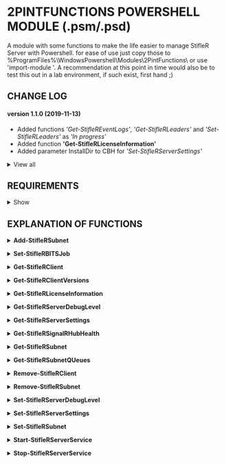 # 2PINTFUNCTIONS POWERSHELL MODULE (.psm/.psd)

A module with some functions to make the life easier to manage StifleR Server with Powershell.
for ease of use just copy those to %ProgramFiles%\WindowsPowershell\Modules\2PintFunctions\ or use 'import-module <PATH>'.
A recommendation at this point in time would also be to test this out in a lab environment, if such exist, first hand ;)

## CHANGE LOG

#### version 1.1.0 (2019-11-13)
- Added functions *'Get-StifleREventLogs'*, *'Get-StifleRLeaders'* and *'Set-StifleRLeaders'* as *'In progress'*
- Added function **'Get-StifleRLicenseInformation'**
- Added parameter InstallDir to CBH for *'Set-StifleRServerSettings'*

<details><summary>View all</summary>
    
#### version 1.0.9 (2019-11-12)
- All functions that sets data in some way have *'Write-Debug'* and *'Write-Verbose'* messages now

#### version 1.0.8 (2019-11-12)
- Started to add *'Write-Debug'* and *'Write-Verbose'* where applicable, to be continued...
- Corrected the mistake *'if ( $NewSubnetSuccess = $true )'* to *'if ( $NewSubnetSuccess -eq $true ) {'* in *'Add-StifleRSubnet'*

#### version 1.0.7 (2019-11-11)
- Added *'-NoNewline'* to *'out-file'* while changing config in *'Set-StifleRServerSettings'* to prevent empty rows created in end of configfile
- Added *'-NoNewline'* to *'out-file'* while changing config in *'Set-StifleRServerDebugLevel'* to prevent empty rows created in end of configfile
- Removed *'<'* and *'/>'* from *'$Content.Replace'* in *'Set-StifleRServerSettings'*
- Removed *'<'* and *'/>'* from *'$Content.Replace'* in *'Set-StifleRServerDebugLevel'*

#### version 1.0.6 (2019-11-11)
- Changed *'Remove-Client'* to *'Draft'* status
- Added CBH to *'Get-SignalRHubHealth'*
- Removed *'.LINK'* from all CBHs
- Changed *'.FUNCITONALITY'* to *'StifleR'* in all CBHs
- Removed status *'Draft'* from *'Set-StilfeRBITSJob'* *( = working as expected at the moment and done! )*
- Added *'[cmdletbinding()]'* to all params (to add messages for *'Write-Verbose'* and *'Write-Debug'* later on)

#### version 1.0.5 (2019-11-10)
- Added *'#Requires -Version 5.1'* to *'2PintFunctions.psm'*
- Added output types on success/failure
- Removed obsolete commented code
- Added CBH to *'Get-StifleRClientVersions'*
- Added CBH to *'Get-StifleRSubnetQueues'*
- Changed *'Select'*, *'Where'* and *'Sort'* to *'Select-Object'*, *'Where-Object'* and *'Sort-Object'*
- Fixed *'$DOType'* bug in *'Add-StiflerSubnet'* by adding the value *'Not set'* as default value
- Added *'out-null'* to Invoke-WMIMethod in *'Set-StifleRBITSJob'* to hide WMI-output
- Renamed *'Set-StifleRSubnetProperty'* to *'Set-StifleRSubnet'* to match Get-function
- Re-added *'$SubnetQuery'* with value to *'Set-StifleRSubnet'*, gone for some unknown reason and broke the function...
- Added *'Remove-Client'* with *'In progress'* status

#### version -le 1.0.4 (< 2019-11-10)
- Build phase undocumented
</details>

## REQUIREMENTS

<details><summary>Show</summary><br>

For everything to work as expected the following requirements should be met:

- Powershell version 5.1
- Remote WMI from source to the server running '*StifleR Server'*
- *'Test-ServerConnection'* (only available inside the module) uses *'ICMPv4 Echo request'* (also called *'ping'*) as one parameter to check availability of the provided parameter *'Server'*
- For *'Get-/Set-StifleRServerSettings'* and *'Get-/Set-StifleRServerDebugLevel'* *'C$'* (default, or the parameter INSTALLDIR) must be reachable by SMB from source and permissions to read/write in the specified location
- 'Get-StifleRLicenseInformation' requires permission to read License.nfo in InstallDir by fileshare
- Correct access in StifleR is of course a requirement as well with rights to read or edit depending on what your needs are
- *'Start-/Stop-StilfeRServerService'* requires Administrator rights (if not explicitly provided for the service *StifleRServer'* otherwise)
</details>

## EXPLANATION OF FUNCTIONS

**<details><summary>Add-StifleRSubnet</summary>**
    
```*Add-StiflerSubnet [-Server <String>] [-SubnetID] <String> [-GatewayMAC <String>] [-LocationName <String>] [-TargetBandwidth <UInt32>] [-Description <String>] [-ParentLocationID <String>] [-LEDBATTargetBandwidth <Int32>] [-VPN <Boolean>] [-WellConnected <Boolean>] [-DOType <String>] [-SetDOGroupID] [<CommonParameters>]*```

**Example 1:** Creates a new subnet with the SubnetID of 172.10.10.0 and classes it as a VPN subnet

    *Add-StiflerSubnet -Server 'server01' -SubnetID 172.10.10.0 -VPN $true**
</details>

**<details><summary>Set-StifleRBITSJob</summary>**

```*Set-StiflerBITSJob [[-Target] <String>] [-TargetLevel] <String> [-Action] <String> [[-Server] <String>] [<CommonParameters>]*```

**Example 1:** Cancels all current transfers on the subnet 192.168.20.2

    *Set-StiflerBITSJob -Server 'server01' -TargetLevel Subnet -Action Cancel -Target 192.168.20.2*

**Example 2:** Suspends all current transfers on the client Client01

    *Set-StiflerBITSJob -Server 'server01' -TargetLevel Client -Action Suspend -Target Client01*

**Example 3:** Resumes all the transfers known to StifleR as suspended earlier on all subnets

    *Set-StiflerBITSJob -Server 'server01' -TargetLevel All -Action Resume*
</details>

**<details><summary>Get-StifleRClient</summary>**

*Get-StiflerClient -Client <String[]> [-Server <String>] [-Property <Array>] [-ExactMatch] [<CommonParameters>]*
*Get-StiflerClient [-Server <String>] [-SubnetID <String>] [-Property <Array>] [-ExactMatch] [<CommonParameters>]*

Pull information about the client Client01 from server01

    Get-StiflerClient -Client Client01 -Server 'server01'

Pull clients with pipeline where ComputerName like 'Clien' from server01

    'Clien' | Get-StiflerClient -Server 'server01'

Pull client with pipeline where ComputerName equals 'Client01' from server01

    'Client01' | Get-StiflerClient -Server 'server01' -ExactMatch
</details>

**<details><summary>Get-StifleRClientVersions</summary>**

*Get-StiflerClientVersions [[-Server] <String>] [<CommonParameters>]*

Get a list of versions and the number of clients for each one

    Get-StifleRClientVersions -Server 'server01'
</details>

**<details><summary>Get-StifleRLicenseInformation</summary>**

*Get-StiflerLicenseInformation [[-Server] <String>] [[-InstallDir] <String>] [<CommonParameters>]*

Get information about your licensing from server01

    Get-StifleRLicenseInformation -Server 'server01'
</details>

**<details><summary>Get-StifleRServerDebugLevel</summary>**

*Get-StiflerServerDebugLevel [[-Server] <String>] [[-InstallDir] <String>] [<CommonParameters>]*

Get the current debug level on server01

    Get-StifleRServerDebugLevel -Server 'server01'

Get the current debug level on server01 where the installations directory for StifleR Server is
'D$\Program Files\2Pint Software\StifleR' instead of the default directory

    Get-StifleRServerDebugLevel -Server 'server01' -InstallDir
    'D$\Program Files\2Pint Software\StifleR'
</details>

**<details><summary>Get-StifleRServerSettings</summary>**

Get the settings from server01

    Get-StifleRServerSettings -Server 'server01'

Get the settings from server01 with keynames sorted in alphabetical order

    Get-StifleRServerSettings -Server 'server01' -SortByKeyName

Get the settings from server01 where the installations directory for StifleR Server is
'D$\Program Files\2Pint Software\StifleR' instead of the default directory

    Get-StifleRServerSettings -Server 'server01' -InstallDir
    'D$\Program Files\2Pint Software\StifleR'
</details>

**<details><summary>Get-StifleRSignalRHubHealth</summary>**

Get statistics about Signal-R

    Get-StifleRSIgnalRHubHealth -Server 'server01'
</details>

**<details><summary>Get-StifleRSubnet</summary>**

Pull subnets with locationname like '21-' from server01

    Get-StiflerSubnet -Identity '21-*' -Server 'server01' | Format-Table -AutoSize

Pull subnets with pipeline where subnetID like '172.16' from server01 and show current red-/blue leader

    '172.16' | Get-StiflerSubnet -Server 'server01' | Select-Object -uUnique LocationName, ActiveClients, AverageBandwidth, RedLeader, BlueLeader | Format-Table -AutoSize

Pull all subnets from sever01 with specific properties and sorts them based on AverageBandwidth

    Get-StiflerSubnet -Server 'sever01' -Property LocationName, ActiveClients, AverageBandwidth, SubnetID | Select LocationName, SubnetID, ActiveClients, AverageBandwidth, RedLeader, BlueLeader | Where ActiveClients -gt 0 | Sort AverageBandwidth, LocationName -Descending | Format-Table -AutoSize
</details>

**<details><summary>Get-StifleRSubnetQUeues</summary>**

Get information about the current queues in StifleR

    Get-StifleRSubnetQUeues -server 'server01'
</details>

**<details><summary>Remove-StifleRClient</summary>**

Removes the client with ComputerName Client1 and hides the confirmation
dialog as well as the successful result message

    Remove-StifleRClient -Server 'server01' -Client Client1 -SkipConfirm -Quiet

Removes the client with ComputerName Client1 and makes a flush

    Remove-StifleRClient -Server 'server01' -Client Client1 -Flush

Prompts a question about removing all clients with ComputerName like MININT-

    Remove-StifleRClient -Server 'server01' -Client MININT-
</details>

**<details><summary>Remove-StifleRSubnet</summary>**

Removes the subnet with SubnetID 172.10.10.0 and hides the confirmation
dialog as well as the successful result message

    Remove-StiflerSubnet -Server 'server01' -SubnetID 172.10.10.0 -SkipConfirm -Quiet

Removes the subnet with the LocationName TESTNET and deletes (if any) the
childobjects of this subnet

    Remove-StiflerSubnet -Server 'server01' -LocationName TESTNET -DeleteChildren

Prompts a question about removing all subnets with SubnetID like 172

    Remove-StiflerSubnet -Server 'server01' -SubnetID 172
</details>

**<details><summary>Set-StifleRServerDebugLevel</summary>**

Enable Super verbose debugging on server01

    Set-StifleRServerDebugLevel -Server 'server01' -DebugLevel '6.Super Verbose'

Disable debugging on server01 where the installations directory for StifleR Server is
'D$\Program Files\2Pint Software\StifleR' instead of the default directory

    Set-StifleRServerDebugLevel -Server 'server01' -DebugLevel '0.Disabled' -InstallDir
    'D$\Program Files\2Pint Software\StifleR'
</details>

**<details><summary>Set-StifleRServerSettings</summary>**

Sets the property wsapifw to 1 in StifleR Server

    Set-StifleRServerSettings -Server 'server01' -Property wsapifw -NewValue 1

Sets the property wsapifw to 1 in StifleR Server without asking for confirmation

    Set-StifleRServerSettings -Server 'server01' -Property wsapifw -NewValue 1 -SkipConfirm

Sets the property wsapifw to nothing in StifleR Server

    Set-StifleRServerSettings -Server 'server01' -Property wsapifw -Clear
</details>

**<details><summary>Set-StifleRSubnet</summary>**

Sets the property VPN to True on subnet 172.10.10.0

    Set-StifleRSubnetProperty -Server 'server01' -SubnetID 172.10.10.0 -Property VPN -NewValue True
</details>

**<details><summary>Start-StifleRServerService</summary>**

Starts the StifleRServer service on server01

    Start-StifleRServerService -Server 'server01'
</details>

**<details><summary>Stop-StifleRServerService</summary>**

Stops the StifleRServer service on server01

    Stop-StifleRServerService -Server 'server01'

Stops the StifleRServer service on server01 by killing the process of the service

    Stop-StifleRServerService -Server 'server01' -Force
</details>
